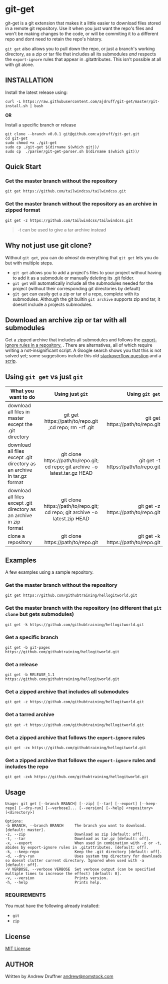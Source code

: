 # git-get

git-get is a git extension that makes it a little easier to download files stored in a remote git repository. Use it when you just want the repo's files and won't be making changes to the code, or will be commiting it to a different repo and dont need to retain the repo's history.

`git get` also allows you to pull down the repo, or just a branch's working directory, as a zip or tar file that includes all its submodules *and* respects the `export-ignore` rules that appear in .gitattributes. This isn't possible at all with git alone.

## INSTALLATION

Install the latest release using:

    curl -L https://raw.githubusercontent.com/ajdruff/git-get/master/git-install.sh | bash

**OR**

Install a specific branch or release

    git clone --branch v0.0.1 git@github.com:ajdruff/git-get.git
    cd git-get
    sudo chmod +x ./git-get
    sudo cp ./git-get $(dirname $(which git))/
    sudo cp  ./parser/git-get-parser.sh $(dirname $(which git))/

## Quick Start

### Get the master branch without the repository

    git get https://github.com/tailwindcss/tailwindcss.git

### Get the master branch without the repository as an archive in zipped format

    git get -z https://github.com/tailwindcss/tailwindcss.git

> -t can be used to give a tar archive instead

## Why not just use git clone?

Without `git get`, you can do *almost* do everything that `git get` lets you do but with multiple steps.

* `git get` allows you to add a project's files to your project without having to add it as a submodule or manually deleting its .git folder.
* `git get`  will automatically include all the submodules needed for the project (without their corresponding git directories by default)
* `git get`  can easily get a zip or tar of a repo, complete with its submodules. Although the git builtin `git archive` supports zip and tar, it doesnt include a projects submodules.

## Download an archive zip or tar with all submodules

 Get a zipped archive that includes all submodules and follows the [export-ignore rules in a repository.](https://git-scm.com/docs/gitattributes) . There are alternatives, all of which require writing a not-insignificant script. A Google search shows you that this is not solved yet; some suggestions include this old  [stackoverflow question](https://stackoverflow.com/questions/5482544/how-can-i-use-git-archive-to-include-submodules-from-a-bare-repository) and a [scrip](https://ttboj.wordpress.com/2015/07/23/git-archive-with-submodules-and-tar-magic/).

## Using `git get` vs just `git`

| What you want to do |      Using just `git`   |  Using `git get` |
|----------|:-------------:|------:|
| download all files in master except the .git directory | git get https://path/to/repo.git ;cd repo; rm -rf .git|git get  https://path/to/repo.git
| download all files except .git directory  as an archive in tar.gz format | git clone https://path/to/repo.git; cd repo;  git archive -o latest.tar.gz HEAD |  git get -t https://path/to/repo.git
| download all files except .git directory as an archive in zip format | git clone https://path/to/repo.git; cd repo;  git archive -o latest.zip HEAD |  git get -z https://path/to/repo.git
| clone a repository| git clone https://path/to/repo.git | git get -k https://path/to/repo.git|

## Examples

A few examples using a sample repository.

### Get the master branch without the repository

    git get https://github.com/githubtraining/hellogitworld.git

### Get the master branch **with** the repository (no different that `git clone` but gets submodules)

    git get -k https://github.com/githubtraining/hellogitworld.git

### Get a specific branch

    git get -b git-pages https://github.com/githubtraining/hellogitworld.git

### Get a release

    git get -b RELEASE_1.1  https://github.com/githubtraining/hellogitworld.git

### Get a zipped archive that includes all submodules

    git get -z https://github.com/githubtraining/hellogitworld.git

### Get a tarred archive

    git get -t https://github.com/githubtraining/hellogitworld.git

### Get a zipped archive that follows the `export-ignore` rules

    git get -zx https://github.com/githubtraining/hellogitworld.git

### Get a zipped archive that follows the `export-ignore` rules and includes the repo

    git get -zxk https://github.com/githubtraining/hellogitworld.git

## Usage

    Usage: git get [--branch BRANCH] [--zip] [--tar] [--export] [--keep-repo] [--dry-run] [--verbose]... [--version] [--help] <repository> [<directory>]

    Options:
    -b BRANCH, --branch BRANCH     The branch you want to download. [default: master].
    -z, --zip                      Download as zip [default: off].
    -t, --tar                      Download as tar.gz [default: off].
    -x, --export                   When used in combination with -z or -t, abides by export-ignore rules in .gitattributes. [default: off].
    -k, --keep-repo                Keep the .git directory [default: off].
    -d, --dry-run                  Uses system tmp directory for downloads so doesnt clutter current directory. Ignored when used with -a [default: off].
    -V VERBOSE, --verbose VERBOSE  Set verbose output (can be specified multiple times to increase the effect) [default: 0].
    -v, --version                  Prints version.
    -h, --help                     Prints help.

### REQUIREMENTS

You must have the following already installed:

* `git`
* `zip`

## License

[MIT License](https://github.com/ajdruff/git-get/blob/master/LICENSE)

## AUTHOR

Written by Andrew Druffner andrew@nomstock.com
